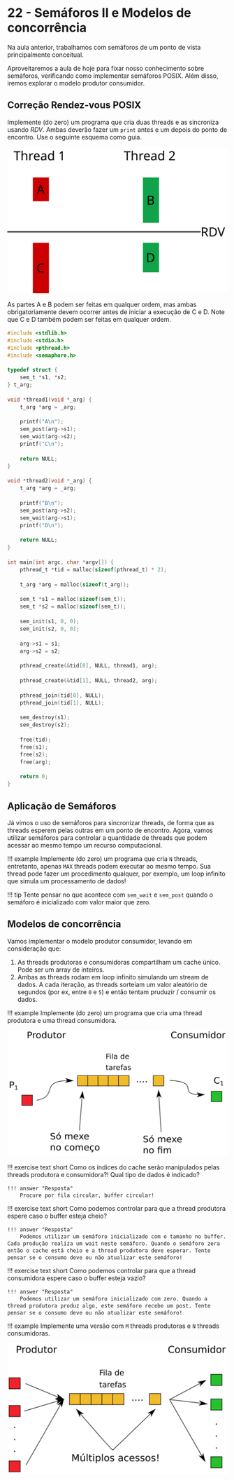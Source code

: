 # 22 - Semáforos II e Modelos de concorrência

Na aula anterior, trabalhamos com semáforos de um ponto de vista principalmente conceitual.

Aproveitaremos a aula de hoje para fixar nosso conhecimento sobre semáforos, verificando como implementar semáforos POSIX. Além disso, iremos explorar o modelo produtor consumidor.

## Correção Rendez-vous POSIX

Implemente (do zero) um programa que cria duas threads e as sincroniza usando *RDV*. Ambas deverão fazer um `print` antes e um depois do ponto de encontro. Use o seguinte esquema como guia.

![Tarefas sincronizadas usando um RDV](rdv.svg)

As partes A e B podem ser feitas em qualquer ordem, mas ambas obrigatoriamente devem ocorrer antes de iniciar a execução de C e D. Note que C e D também podem ser feitas em qualquer ordem.

```c
#include <stdlib.h>
#include <stdio.h>
#include <pthread.h>
#include <semaphore.h>

typedef struct {
    sem_t *s1, *s2;
} t_arg;

void *thread1(void *_arg) {
    t_arg *arg = _arg;

    printf("A\n");
    sem_post(arg->s1);
    sem_wait(arg->s2);    
    printf("C\n");

    return NULL;
}

void *thread2(void *_arg) {
    t_arg *arg = _arg;
    
    printf("B\n");
    sem_post(arg->s2);
    sem_wait(arg->s1);
    printf("D\n");

    return NULL;
}

int main(int argc, char *argv[]) {
    pthread_t *tid = malloc(sizeof(pthread_t) * 2);

    t_arg *arg = malloc(sizeof(t_arg));
    
    sem_t *s1 = malloc(sizeof(sem_t));
    sem_t *s2 = malloc(sizeof(sem_t));

    sem_init(s1, 0, 0);
    sem_init(s2, 0, 0);

    arg->s1 = s1;
    arg->s2 = s2;
    
    pthread_create(&tid[0], NULL, thread1, arg);

    pthread_create(&tid[1], NULL, thread2, arg);

    pthread_join(tid[0], NULL);
    pthread_join(tid[1], NULL);

    sem_destroy(s1);
    sem_destroy(s2);

    free(tid);
    free(s1);
    free(s2);
    free(arg);
    
    return 0;
}
```

## Aplicação de Semáforos

Já vimos o uso de semáforos para sincronizar threads, de forma que as threads esperem pelas outras em um ponto de encontro. Agora, vamos utilizar semáforos para controlar a quantidade de threads que podem acessar ao mesmo tempo um recurso computacional.

!!! example
    Implemente (do zero) um programa que cria `N` threads, entretanto, apenas `MAX` threads podem executar ao mesmo tempo.
    Sua thread pode fazer um procedimento qualquer, por exemplo, um loop infinito que simula um processamento de dados!

!!! tip
    Tente pensar no que acontece com `sem_wait` e `sem_post` quando o semáforo é inicializado com valor maior que zero.

## Modelos de concorrência

Vamos implementar o modelo produtor consumidor, levando em consideração que:

1. As threads produtoras e consumidoras compartilham um cache único. Pode ser um array de inteiros.
2. Ambas as threads rodam em loop infinito simulando um stream de dados. A cada iteração, as threads sorteiam um valor aleatório de segundos (por ex, entre `0` e `5`) e então tentam pruduzir / consumir os dados.

!!! example
    Implemente (do zero) um programa que cria uma thread produtora e uma thread consumidora.

![Modelo com uma thread produtora e uma thread consumidora](produtor_consumidor1.png)


!!! exercise text short
    Como os índices do cache serão manipulados pelas threads produtora e consumidora?! Qual tipo de dados é indicado?

    !!! answer "Resposta"
        Procure por fila circular, buffer circular!

!!! exercise text short
    Como podemos controlar para que a thread produtora espere caso o buffer esteja cheio?

    !!! answer "Resposta"
        Podemos utilizar um semáforo inicializado com o tamanho no buffer. Cada produção realiza um wait neste semáforo. Quando o semáforo zera então o cache está cheio e a thread produtora deve esperar. Tente pensar se o consumo deve ou não atualizar este semáforo!

!!! exercise text short
    Como podemos controlar para que a thread consumidora espere caso o buffer esteja vazio?

    !!! answer "Resposta"
        Podemos utilizar um semáforo inicializado com zero. Quando a thread produtora produz algo, este semáforo recebe um post. Tente pensar se o consumo deve ou não atualizar este semáforo!

!!! example
    Implemente uma versão com `M` threads produtoras e `N` threads consumidoras.

![Modelo com `M` threads produtoras e `N` threads consumidoras](produtor_consumidor2.png)
